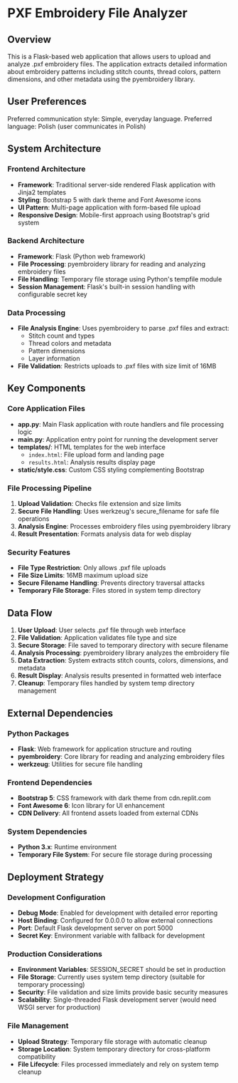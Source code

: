 # PXF Embroidery File Analyzer

## Overview

This is a Flask-based web application that allows users to upload and analyze .pxf embroidery files. The application extracts detailed information about embroidery patterns including stitch counts, thread colors, pattern dimensions, and other metadata using the pyembroidery library.

## User Preferences

Preferred communication style: Simple, everyday language.
Preferred language: Polish (user communicates in Polish)

## System Architecture

### Frontend Architecture
- **Framework**: Traditional server-side rendered Flask application with Jinja2 templates
- **Styling**: Bootstrap 5 with dark theme and Font Awesome icons
- **UI Pattern**: Multi-page application with form-based file upload
- **Responsive Design**: Mobile-first approach using Bootstrap's grid system

### Backend Architecture
- **Framework**: Flask (Python web framework)
- **File Processing**: pyembroidery library for reading and analyzing embroidery files
- **File Handling**: Temporary file storage using Python's tempfile module
- **Session Management**: Flask's built-in session handling with configurable secret key

### Data Processing
- **File Analysis Engine**: Uses pyembroidery to parse .pxf files and extract:
  - Stitch count and types
  - Thread colors and metadata
  - Pattern dimensions
  - Layer information
- **File Validation**: Restricts uploads to .pxf files with size limit of 16MB

## Key Components

### Core Application Files
- **app.py**: Main Flask application with route handlers and file processing logic
- **main.py**: Application entry point for running the development server
- **templates/**: HTML templates for the web interface
  - `index.html`: File upload form and landing page
  - `results.html`: Analysis results display page
- **static/style.css**: Custom CSS styling complementing Bootstrap

### File Processing Pipeline
1. **Upload Validation**: Checks file extension and size limits
2. **Secure File Handling**: Uses werkzeug's secure_filename for safe file operations
3. **Analysis Engine**: Processes embroidery files using pyembroidery library
4. **Result Presentation**: Formats analysis data for web display

### Security Features
- **File Type Restriction**: Only allows .pxf file uploads
- **File Size Limits**: 16MB maximum upload size
- **Secure Filename Handling**: Prevents directory traversal attacks
- **Temporary File Storage**: Files stored in system temp directory

## Data Flow

1. **User Upload**: User selects .pxf file through web interface
2. **File Validation**: Application validates file type and size
3. **Secure Storage**: File saved to temporary directory with secure filename
4. **Analysis Processing**: pyembroidery library analyzes the embroidery file
5. **Data Extraction**: System extracts stitch counts, colors, dimensions, and metadata
6. **Result Display**: Analysis results presented in formatted web interface
7. **Cleanup**: Temporary files handled by system temp directory management

## External Dependencies

### Python Packages
- **Flask**: Web framework for application structure and routing
- **pyembroidery**: Core library for reading and analyzing embroidery files
- **werkzeug**: Utilities for secure file handling

### Frontend Dependencies
- **Bootstrap 5**: CSS framework with dark theme from cdn.replit.com
- **Font Awesome 6**: Icon library for UI enhancement
- **CDN Delivery**: All frontend assets loaded from external CDNs

### System Dependencies
- **Python 3.x**: Runtime environment
- **Temporary File System**: For secure file storage during processing

## Deployment Strategy

### Development Configuration
- **Debug Mode**: Enabled for development with detailed error reporting
- **Host Binding**: Configured for 0.0.0.0 to allow external connections
- **Port**: Default Flask development server on port 5000
- **Secret Key**: Environment variable with fallback for development

### Production Considerations
- **Environment Variables**: SESSION_SECRET should be set in production
- **File Storage**: Currently uses system temp directory (suitable for temporary processing)
- **Security**: File validation and size limits provide basic security measures
- **Scalability**: Single-threaded Flask development server (would need WSGI server for production)

### File Management
- **Upload Strategy**: Temporary file storage with automatic cleanup
- **Storage Location**: System temporary directory for cross-platform compatibility
- **File Lifecycle**: Files processed immediately and rely on system temp cleanup